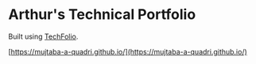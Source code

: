 # Arthur's Technical Portfolio

Built using [TechFolio](http://techfolios.github.io). 

[https://mujtaba-a-quadri.github.io/](https://mujtaba-a-quadri.github.io/)


